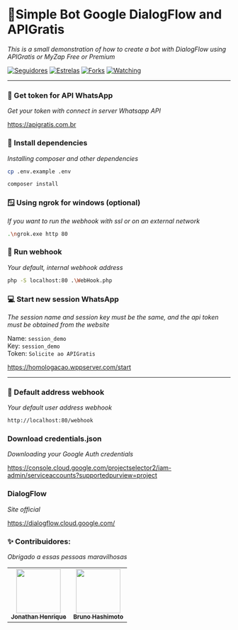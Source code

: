 # 🦜Simple Bot Google DialogFlow and APIGratis
_This is a small demonstration of how to create a bot with DialogFlow using APIGratis or MyZap Free or Premium_

<p align="left">
<a href="https://github.com/jhowbhz/followers"><img title="Seguidores" src="https://img.shields.io/github/followers/jhowbhz?color=green&style=flat-square"></a>
<a href="https://github.com/APIBrasil/dialogflow-myzap/stargazers/"><img title="Estrelas" src="https://img.shields.io/github/stars/APIBrasil/dialogflow-myzap?color=green&style=flat-square"></a>
<a href="https://github.com/APIBrasil/dialogflow-myzap/network/members"><img title="Forks" src="https://img.shields.io/github/forks/APIBrasil/dialogflow-myzap?color=green&style=flat-square"></a>
<a href="https://github.com/APIBrasil/dialogflow-myzap/watchers"><img title="Watching" src="https://img.shields.io/github/watchers/APIBrasil/dialogflow-myzap?label=Watchers&color=green&style=flat-square"></a>
</p>

<hr />

### 💸 Get token for API WhatsApp
_Get your token with connect in server Whatsapp API_

https://apigratis.com.br

### 💉 Install dependencies
_Installing composer and other dependencies_

```bash
cp .env.example .env
```

```bash
composer install
```

### 🪟 Using ngrok for windows (optional) 
_If you want to run the webhook with ssl or on an external network_

```bash
.\ngrok.exe http 80
```

### 🔌 Run webhook
_Your default, internal webhook address_

```bash
php -S localhost:80 .\WebHook.php
```

### 💻 Start new session WhatsApp
_The session name and session key must be the same, and the api token must be obtained from the website_

Name: ```session_demo```<br />
Key: ```session_demo```<br />
Token: ```Solicite ao APIGratis```<br />

https://homologacao.wppserver.com/start

<hr />

### 🎉 Default address webhook 
_Your default user address webhook_

```bash
http://localhost:80/webhook
```

### Download credentials.json
_Downloading your Google Auth credentials_

https://console.cloud.google.com/projectselector2/iam-admin/serviceaccounts?supportedpurview=project

### DialogFlow
_Site official_

https://dialogflow.cloud.google.com/

### ✨ Contribuidores: 
_Obrigado a essas pessoas maravilhosas_

<table>
  <tr>
    <td align="center"><a href="https://github.com/jhowbhz"><img src="https://avatars.githubusercontent.com/u/31408451?v=4?s=100" width="100px;" alt=""/><br /><sub><b>Jonathan Henrique</b></sub></a><br />
    </td>
    <td align="center"><a href="https://github.com/bruno-hashimoto"><img src="https://avatars.githubusercontent.com/u/15908424?v=4?s=100" width="100px;" alt=""/><br /><sub><b>Bruno Hashimoto</b></sub></a><br />
    </td>
  </tr>
</table>
